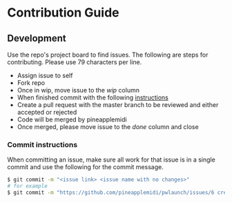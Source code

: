 # Contribution Guide

## Development

Use the repo's project board to find issues. The following are steps for
contributing. Please use 79 characters per line.

+ Assign issue to self
+ Fork repo
+ Once in wip, move issue to the _wip_ column
+ When finished commit with the following [instructions](https://github.com/pineapplemidi/pwlaunch/blob/master/CONTRIBUTING.md#commit-instructions)
+ Create a pull request with the master branch to be reviewed and either
accepted or rejected
+ Code will be merged by pineapplemidi
+ Once merged, please move issue to the _done_ column and close

### Commit instructions

When committing an issue, make sure all work for that issue is in a single
commit and use the following for the commit message.

```bash
$ git commit -m "<issue link> <issue name with no changes>"
# for example
$ git commit -m "https://github.com/pineapplemidi/pwlaunch/issues/6 create stop button"
```
